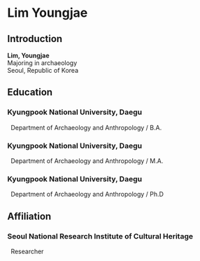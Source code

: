 # Lim Youngjae

## Introduction

**Lim, Youngjae**<br>
Majoring in archaeology<br>
Seoul, Republic of Korea<br>

## Education

###  Kyungpook National University, Daegu<br>
&nbsp; Department of Archaeology and Anthropology / B.A.

###  Kyungpook National University, Daegu<br>
&nbsp; Department of Archaeology and Anthropology / M.A.

### Kyungpook National University, Daegu<br>
&nbsp; Department of Archaeology and Anthropology / Ph.D

## Affiliation

### Seoul National Research Institute of Cultural Heritage<br>
&nbsp; Researcher
